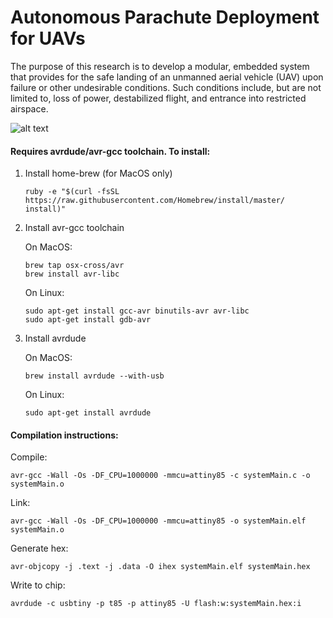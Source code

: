 # Autonomous Parachute Deployment for UAVs

The purpose of this research is to develop a modular, embedded system that provides for the safe landing of an unmanned aerial vehicle (UAV) upon failure or other undesirable conditions. Such conditions include, but are not limited to, loss of power, destabilized flight, and entrance into restricted airspace.

![alt text](https://drive.google.com/uc?id=0B0RNg9f7VJiEbjNmSU93Mjdoelk)

#### Requires avrdude/avr-gcc toolchain. To install:

1. Install home-brew (for MacOS only)
   ```
   ruby -e "$(curl -fsSL https://raw.githubusercontent.com/Homebrew/install/master/ install)"
   ```

2. Install avr-gcc toolchain

   On MacOS:
   ```
   brew tap osx-cross/avr
   brew install avr-libc
   ```

   On Linux:
   ```
   sudo apt-get install gcc-avr binutils-avr avr-libc
   sudo apt-get install gdb-avr
   ```

3. Install avrdude

   On MacOS:
   ```
   brew install avrdude --with-usb
   ```

   On Linux:
   ```
   sudo apt-get install avrdude
   ```

#### Compilation instructions:
Compile:
```
avr-gcc -Wall -Os -DF_CPU=1000000 -mmcu=attiny85 -c systemMain.c -o systemMain.o
```
Link:
```
avr-gcc -Wall -Os -DF_CPU=1000000 -mmcu=attiny85 -o systemMain.elf systemMain.o
```
Generate hex:
```
avr-objcopy -j .text -j .data -O ihex systemMain.elf systemMain.hex
```
Write to chip:
```
avrdude -c usbtiny -p t85 -p attiny85 -U flash:w:systemMain.hex:i
```
